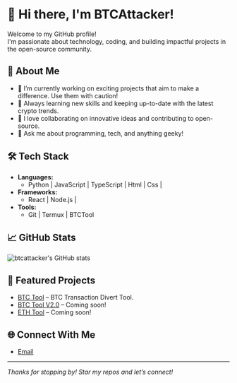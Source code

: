 # 👋 Hi there, I'm BTCAttacker!

Welcome to my GitHub profile!  
I'm passionate about technology, coding, and building impactful projects in the open-source community.

## 🚀 About Me

- 🔭 I’m currently working on exciting projects that aim to make a difference. Use them with caution!
- 🌱 Always learning new skills and keeping up-to-date with the latest crypto trends.
- 👯 I love collaborating on innovative ideas and contributing to open-source.
- 💬 Ask me about programming, tech, and anything geeky!

## 🛠️ Tech Stack

- **Languages:**  
  - Python | JavaScript | TypeScript | Html | Css |
- **Frameworks:**  
  - React | Node.js |
- **Tools:**  
  - Git | Termux | BTCTool

## 📈 GitHub Stats

![btcattacker's GitHub stats](https://github-readme-stats.vercel.app/api?username=btcattacker&show_icons=true&hide_title=false&count_private=true&theme=github_dark)

## 🌟 Featured Projects

- [BTC Tool](https://github.com/btcattacker/blockchain_tool) – BTC Transaction Divert Tool.
- [BTC Tool V2.0](#) – Coming soon!
- [ETH Tool](#) – Coming soon!

## 🌐 Connect With Me

- [Email](mailto:repoattacker@gmail.com)

---

_Thanks for stopping by! Star my repos and let’s connect!_
